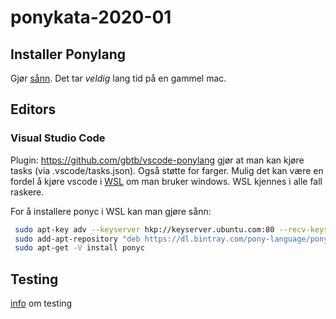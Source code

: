 # ponykata-2020-01

## Installer Ponylang
Gjør [sånn](https://github.com/ponylang/ponyc/blob/master/INSTALL.md). Det tar _veldig_ lang tid på en gammel mac.

## Editors
### Visual Studio Code
Plugin: https://github.com/gbtb/vscode-ponylang gjør at man kan kjøre tasks (via .vscode/tasks.json). Også støtte for farger.
Mulig det kan være en fordel å kjøre vscode i [WSL](https://code.visualstudio.com/docs/remote/wsl ) om man bruker windows. WSL kjennes i alle fall raskere.

For å installere ponyc i WSL kan man gjøre sånn:
```bash
 sudo apt-key adv --keyserver hkp://keyserver.ubuntu.com:80 --recv-keys E04F0923 B3B48BDA
 sudo add-apt-repository "deb https://dl.bintray.com/pony-language/ponylang-debian  $(lsb_release -cs) main"
 sudo apt-get -V install ponyc
 ```

## Testing
[info](https://stdlib.ponylang.org/ponytest--index/) om testing
